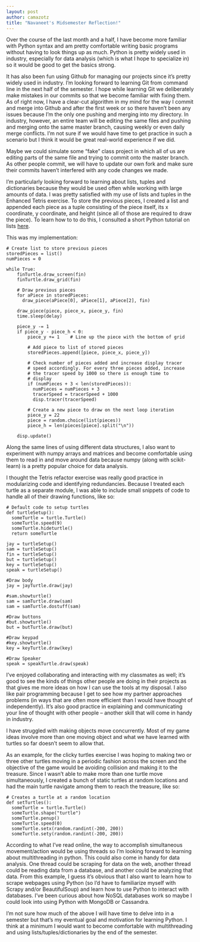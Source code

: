 ```yaml
---
layout: post
author: camazotz
title: "Navaneet's Midsemester Reflection!"
---
```


Over the course of the last month and a half, I have become more familiar with Python syntax and am pretty comfortable writing basic programs without having to look things up as much. Python is pretty widely used in industry, especially for data analysis (which is what I hope to specialize in) so it would be good to get the basics strong. 

It has also been fun using Github for managing our projects since it’s pretty widely used in industry. I’m looking forward to learning Git from command line in the next half of the semester. I hope while learning Git we deliberately make mistakes in our commits so that we become familiar with fixing them. As of right now, I have a clear-cut algorithm in my mind for the way I commit and merge into Github and after the first week or so there haven’t been any issues because I’m the only one pushing and merging into my directory. In industry, however, an entire team will be editing the same files and pushing and merging onto the same master branch, causing weekly or even daily merge conflicts. I’m not sure if we would have time to get practice in such a scenario but I think it would be great real-world experience if we did. 

Maybe we could simulate some “fake” class project in which all of us are editing parts of the same file and trying to commit onto the master branch. As other people commit, we will have to update our own fork and make sure their commits haven’t interfered with any code changes we made.

I’m particularly looking forward to learning about lists, tuples and dictionaries because they would be used often while working with large amounts of data. I was pretty satisfied with my use of lists and tuples in the Enhanced Tetris exercise. To store the previous pieces, I created a list and appended each piece as a tuple consisting of the piece itself, its x coordinate, y coordinate, and height (since all of those are required to draw the piece). To learn how to to do this, I consulted a short Python tutorial on lists [here]( http://www.thegeekstuff.com/2013/06/python-list/).

This was my implementation:

```
# Create list to store previous pieces
storedPieces = list()
numPieces = 0

while True:
    finTurtle.draw_screen(fin)
    finTurtle.draw_grid(fin)
    
    # Draw previous pieces
    for aPiece in storedPieces:
      draw_piece(aPiece[0], aPiece[1], aPiece[2], fin)
      
    draw_piece(piece, piece_x, piece_y, fin)
    time.sleep(delay)

    piece_y -= 1
    if piece_y - piece_h < 0:
        piece_y += 1    # Line up the piece with the bottom of grid
        
        # Add piece to list of stored pieces
        storedPieces.append([piece, piece_x, piece_y])
        
        # Check number of pieces added and increase display tracer
        # speed accordingly. For every three pieces added, increase
        # the tracer speed by 1000 so there is enough time to 
        # display
        if (numPieces + 3 < len(storedPieces)):
          numPieces = numPieces + 3
          tracerSpeed = tracerSpeed + 1000
          disp.tracer(tracerSpeed)
        
        # Create a new piece to draw on the next loop iteration
        piece_y = 22
        piece = random.choice(list(pieces))
        piece_h = len(pieces[piece].split("\n"))
        
    disp.update()

```

Along the same lines of using different data structures, I also want to experiment with numpy arrays and matrices and become comfortable using them to read in and move around data because numpy (along with scikit-learn) is a pretty popular choice for data analysis.

I thought the Tetris refactor exercise was really good practice in modularizing code and identifying redundancies. Because I treated each turtle as a separate module, I was able to include small snippets of code to handle all of their drawing functions, like so:

```
# Default code to setup turtles
def turtleSetup():
  someTurtle = turtle.Turtle()
  someTurtle.speed(9)
  someTurtle.hideturtle()
  return someTurtle
  
jay = turtleSetup()
sam = turtleSetup()
fin = turtleSetup()
but = turtleSetup()
key = turtleSetup()
speak = turtleSetup()

#Draw body
jay = jayTurtle.draw(jay)

#sam.showturtle()
sam = samTurtle.draw(sam)
sam = samTurtle.dostuff(sam)

#Draw buttons
#but.showturtle()
but = butTurtle.draw(but)

#Draw keypad
#key.showturtle()
key = keyTurtle.draw(key)
    
#Draw Speaker
speak = speakTurtle.draw(speak)
```

I’ve enjoyed collaborating and interacting with my classmates as well; it’s good to see the kinds of things other people are doing in their projects as that gives me more ideas on how I can use the tools at my disposal. I also like pair programming because I get to see how my partner approaches problems (in ways that are often more efficient than I would have thought of independently). It’s also good practice in explaining and communicating your line of thought with other people – another skill that will come in handy in industry.

I have struggled with making objects move concurrently. Most of my game ideas involve more than one moving object and what we have learned with turtles so far doesn’t seem to allow that. 

As an example, for the clicky turtles exercise I was hoping to making two or three other turtles moving in a periodic fashion across the screen and the objective of the game would be avoiding collision and making it to the treasure. Since I wasn’t able to make more than one turtle move simultaneously, I created a bunch of static turtles at random locations and had the main turtle navigate among them to reach the treasure, like so:

```
# Creates a turtle at a random location
def setTurtles():
  someTurtle = turtle.Turtle()
  someTurtle.shape("turtle")
  someTurtle.penup()
  someTurtle.speed(0)
  someTurtle.setx(random.randint(-200, 200))
  someTurtle.sety(random.randint(-200, 200))
```

According to what I’ve read online, the way to accomplish simultaneous movement/action would be using threads so I’m looking forward to learning about multithreading in python. This could also come in handy for data analysis. One thread could be scraping for data on the web, another thread could be reading data from a database, and another could be analyzing that data. From this example, I guess it’s obvious that I also want to learn how to scrape webpages using Python (so I’d have to familiarize myself with Scrapy and/or BeautifulSoup) and learn how to use Python to interact with databases. I’ve been curious about how NoSQL databases work so maybe I could look into using Python with MongoDB or Cassandra.

I’m not sure how much of the above I will have time to delve into in a semester but that’s my eventual goal and motivation for learning Python. I think at a minimum I would want to become comfortable with multithreading and using lists/tuples/dictionaries by the end of the semester.
